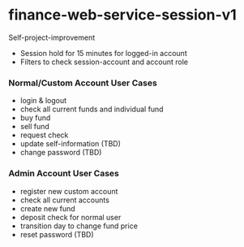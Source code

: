 # finance-web-service-session-v1
Self-project-improvement

* Session hold for 15 minutes for logged-in account
* Filters to check session-account and account role

### Normal/Custom Account User Cases
* login & logout
* check all current funds and individual fund
* buy fund
* sell fund
* request check
* update self-information (TBD)
* change password (TBD)

### Admin Account User Cases
* register new custom account
* check all current accounts
* create new fund
* deposit check for normal user
* transition day to change fund price
* reset password (TBD)
